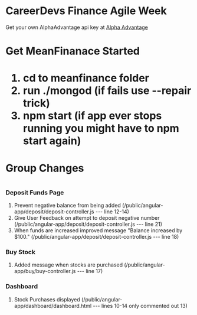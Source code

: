 <h1>CareerDevs Finance Agile Week</h1>
<p>Get your own AlphaAdvantage api key at <a href="https://www.alphavantage.co/">Alpha Advantage</a></p>


<h1>Get MeanFinanace Started<h1>
<ol>
<li>cd to meanfinance folder</li>
<li>run ./mongod (if fails use --repair trick)</li>
<li>npm start (if app ever stops running you might have to npm start again)</li>
</ol>

<h1>Group Changes<h1>
<h3>Deposit Funds Page</h3>
<ol>
<li>Prevent negative balance from being added (/public/angular-app/deposit/deposit-controller.js --- line 12-14)</li>
<li>Give User Feedback on attempt to deposit negative number (/public/angular-app/deposit/deposit-controller.js --- line 21)</li>
<li>When funds are increased improved message "Balance increased by $100." (/public/angular-app/deposit/deposit-controller.js --- line 18)</li>
</ol>

<h3>Buy Stock</h3>
<ol>
<li>Added message when stocks are purchased (/public/angular-app/buy/buy-controller.js --- line 17)</li>
</ol>

<h3>Dashboard</h3>
<ol>
<li>Stock Purchases displayed (/public/angular-app/dashboard/dashboard.html --- lines 10-14 only commented out 13)</li>
</ol>